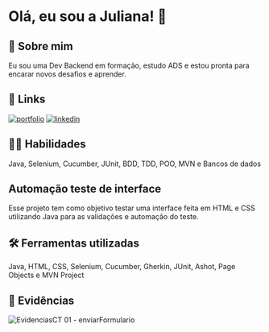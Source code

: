 
# Olá, eu sou a Juliana! 👋


## 🚀 Sobre mim

Eu sou uma Dev Backend em formação, estudo ADS e estou pronta para encarar novos desafios e aprender.


## 🔗 Links
[![portfolio](https://img.shields.io/badge/my_portfolio-000?style=for-the-badge&logo=ko-fi&logoColor=white)](https://github.com/pandoraboxx0/)
[![linkedin](https://img.shields.io/badge/linkedin-0A66C2?style=for-the-badge&logo=linkedin&logoColor=white)](https://www.linkedin.com/in/ju-qa-recruiter/)



## 👩‍💻 Habilidades
Java, Selenium, Cucumber, JUnit, BDD, TDD, POO, MVN e Bancos de dados

## Automação teste de interface

Esse projeto tem como objetivo testar uma interface feita em HTML e CSS utilizando Java para as validações e automação do teste.

## 🛠 Ferramentas utilizadas
Java, HTML, CSS, Selenium, Cucumber, Gherkin, JUnit, Ashot, Page Objects e MVN Project

## 📸 Evidências 
![EvidenciasCT 01 - enviarFormulario](https://github.com/pandoraboxx0/automacao_teste_ui/assets/102836563/0182ebf4-cd40-46c1-b8c9-7bc1ac5c5989)

